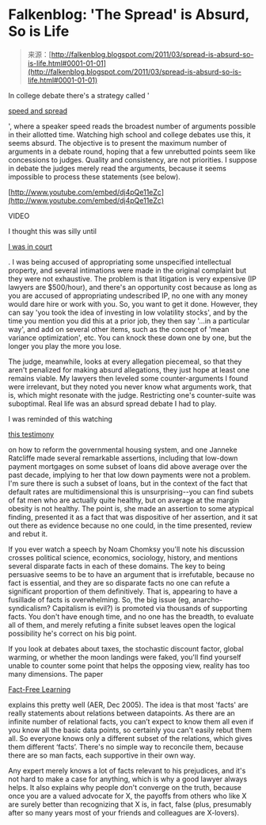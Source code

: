 <!--yml
category: 未分类
date: 2024-05-12 21:04:21
-->

# Falkenblog: 'The Spread' is Absurd, So is Life

> 来源：[http://falkenblog.blogspot.com/2011/03/spread-is-absurd-so-is-life.html#0001-01-01](http://falkenblog.blogspot.com/2011/03/spread-is-absurd-so-is-life.html#0001-01-01)

In college debate there's a strategy called '

[speed and spread](http://called2communicate.com/JoomlaWebsite/index.php?option=com_content&view=article&id=107:qspeed-a-spreadq-the-death-of-policy-debate&catid=1:latest-news&Itemid=50)

', where a speaker speed reads the broadest number of arguments possible in their allotted time. Watching high school and college debates use this, it seems absurd. The objective is to present the maximum number of arguments in a debate round, hoping that a few unrebutted points seem like concessions to judges. Quality and consistency, are not priorities. I suppose in debate the judges merely read the arguments, because it seems impossible to process these statements (see below).

[http://www.youtube.com/embed/dj4pQe11eZc](http://www.youtube.com/embed/dj4pQe11eZc)

VIDEO

I thought this was silly until

[I was in court](http://www.efalken.com/papers/legaldocs.html)

. I was being accused of appropriating some unspecified intellectual property, and several intimations were made in the original complaint but they were not exhaustive. The problem is that litigation is very expensive (IP lawyers are $500/hour), and there's an opportunity cost because as long as you are accused of appropriating undescribed IP, no one with any money would dare hire or work with you. So, you want to get it done. However, they can say 'you took the idea of investing in low volatility stocks', and by the time you mention you did this at a prior job, they then say '...in a particular way', and add on several other items, such as the concept of 'mean variance optimization', etc. You can knock these down one by one, but the longer you play the more you lose.

The judge, meanwhile, looks at every allegation piecemeal, so that they aren't penalized for making absurd allegations, they just hope at least one remains viable. My lawyers then leveled some counter-arguments I found were irrelevant, but they noted you never know what arguments work, that is, which might resonate with the judge. Restricting one's counter-suite was suboptimal. Real life was an absurd spread debate I had to play.

I was reminded of this watching

[this testimony](http://banking.senate.gov/public/index.cfm?FuseAction=Hearings.Hearing&Hearing_ID=2b23a783-35ff-43f3-8b43-ad4b16e1b3cc)

on how to reform the governmental housing system, and one Janneke Ratcliffe made several remarkable assertions, including that low-down payment mortgages on some subset of loans did above average over the past decade, implying to her that low down payments were not a problem. I'm sure there is such a subset of loans, but in the context of the fact that default rates are multidimensional this is unsurprising--you can find subets of fat men who are actually quite healthy, but on average at the margin obesity is not healthy. The point is, she made an assertion to some atypical finding, presented it as a fact that was dispositive of her assertion, and it sat out there as evidence because no one could, in the time presented, review and rebut it.

If you ever watch a speech by Noam Chomksy you'll note his discussion crosses political science, economics, sociology, history, and mentions several disparate facts in each of these domains. The key to being persuasive seems to be to have an argument that is irrefutable, because no fact is essential, and they are so disparate facts no one can refute a significant proportion of them definitively. That is, appearing to have a fusillade of facts is overwhelming. So, the big issue (eg, anarcho-syndicalism? Capitalism is evil?) is promoted via thousands of supporting facts. You don't have enough time, and no one has the breadth, to evaluate all of them, and merely refuting a finite subset leaves open the logical possibility he's correct on his big point.

If you look at debates about taxes, the stochastic discount factor, global warming, or whether the moon landings were faked, you'll find yourself unable to counter some point that helps the opposing view, reality has too many dimensions. The paper

[Fact-Free Learning](http://ideas.repec.org/a/aea/aecrev/v95y2005i5p1355-1368.html)

explains this pretty well (AER, Dec 2005). The idea is that most 'facts' are really statements about relations between datapoints. As there are an infinite number of relational facts, you can’t expect to know them all even if you know all the basic data points, so certainly you can't easily rebut them all. So everyone knows only a different subset of the relations, which gives them different ‘facts’. There's no simple way to reconcile them, because there are so man facts, each supportive in their own way.

Any expert merely knows a lot of facts relevant to his prejudices, and it's not hard to make a case for anything, which is why a good lawyer always helps. It also explains why people don't converge on the truth, because once you are a valued advocate for X, the payoffs from others who like X are surely better than recognizing that X is, in fact, false (plus, presumably after so many years most of your friends and colleagues are X-lovers).